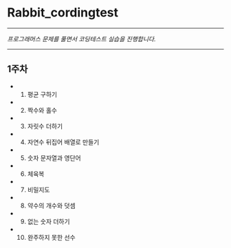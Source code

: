 # Rabbit_cordingtest
<hr/>

*프로그래머스 문제를 풀면서 코딩테스트 실습을 진행합니다.*

<hr/>


## 1주차

- 1. 평균 구하기   
- 2. 짝수와 홀수
- 3. 자릿수 더하기
- 4. 자연수 뒤집어 배열로 만들기
- 5. 숫자 문자열과 영단어
- 6. 체육복
- 7. 비밀지도
- 8. 약수의 개수와 덧셈
- 9. 없는 숫자 더하기
- 10. 완주하지 못한 선수
